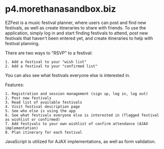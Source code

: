p4.morethanasandbox.biz
=======================

EZFest is a music festival planner, where users can post and find new festivals, as well as create itineraries to share with friends. To use the application, simply log in and start finding festivals to attend, post new festivals that haven't been entered yet, and create itineraries to help with festival planning.

There are two ways to "RSVP" to a festival:

	1. Add a festival to your "wish list"
	2. Add a festival to your "confirmed list"

You can also see what festivals everyone else is interested in.

Features:

	1. Registration and session management (sign up, log in, log out)
	2. Post new festivals
	3. Read list of available festivals
	4. Visit festival description page
	5. See who else is using the app
	6. See what festivals everyone else is interested in (flagged festival as wishlist or confirmed)
	7. Add festivals to your own wishlist of confirm attendance (AJAX implementation)
	8. Plan itinerary for each festival

JavaScript is utilized for AJAX implementations, as well as form validation.